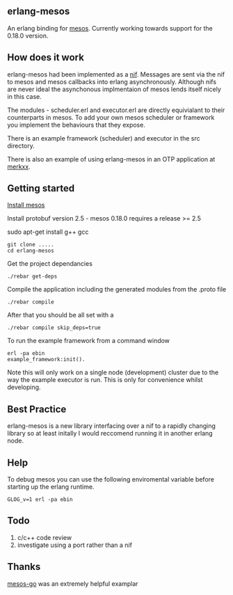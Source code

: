 erlang-mesos
------------

An erlang binding for [mesos](http://mesos.apache.org/).
Currently working towards support for the 0.18.0 version.

How does it work
----------------

erlang-mesos had been implemented as a [nif](http://www.erlang.org/doc/tutorial/nif.html).
Messages are sent via the nif to mesos and mesos callbacks into erlang asynchronously. Although nifs are never ideal
the asynchonous implmentaion of mesos lends itself nicely in this case.

The modules - scheduler.erl and executor.erl are directly equivialant to their counterparts in mesos.
To add your own mesos scheduler or framework you implement the behaviours that they expose.

There is an example framework (scheduler) and executor in the src directory.

There is also an example of using erlang-mesos in an OTP application at [merkxx](https://github.com/mdevilliers/merkxx).

Getting started
---------------

[Install mesos](http://mesos.apache.org/gettingstarted/) 

Install protobuf version 2.5 - mesos 0.18.0 requires a release >= 2.5

sudo apt-get install g++ gcc 

```
git clone .....
cd erlang-mesos
```

Get the project dependancies

```
./rebar get-deps
```

Compile the application including the generated modules from the .proto file

```
./rebar compile
```

After that you should be all set with a 

```
./rebar compile skip_deps=true

```

To run the example framework from a command window

```
erl -pa ebin 
example_framework:init().
```

Note this will only work on a single node (development) cluster due to the way the example executor is run.
This is only for convenience whilst developing.

Best Practice
-------------

erlang-mesos is a new library interfacing over a nif to a rapidly changing library so at least initally I would reccomend running it in another erlang node.

Help
-----

To debug mesos you can use the following enviromental variable before starting up the erlang runtime.

```
GLOG_v=1 erl -pa ebin
```

Todo
----

1. c/c++ code review
2. investigate using a port rather than a nif


Thanks
------

[mesos-go](https://github.com/mesosphere/mesos-go) was an extremely helpful examplar
